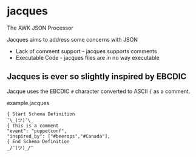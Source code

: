 # jacques
The AWK JSON Processor

Jacques aims to address some concerns with JSON
* Lack of comment support - jacques supports comments
* Executable Code - jacques files are in no way executable

## Jacques is ever so slightly inspired by EBCDIC

Jacque uses the EBCDIC `#` character converted to ASCII `{` as a comment.

example.jacques
```
{ Start Schema Definition
¯\_(ツ)¯\_
{ This is a comment
"event": "puppetconf",
"inspired_by": ["#beerops","#Canada"],
{ End Schema Definition
_/¯(ツ)_/¯
```
